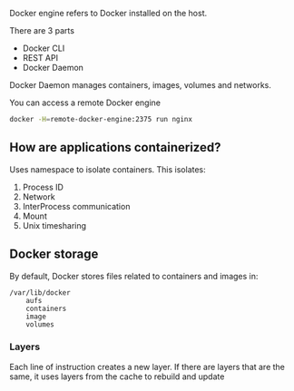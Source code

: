 Docker engine refers to Docker installed on the host.

There are 3 parts

- Docker CLI
- REST API
- Docker Daemon

Docker Daemon manages containers, images, volumes and networks.

You can access a remote Docker engine

```bash
docker -H=remote-docker-engine:2375 run nginx
```

## How are applications containerized?

Uses namespace to isolate containers. This isolates:
1. Process ID
2. Network
3. InterProcess communication
4. Mount
5. Unix timesharing

## Docker storage
By default, Docker stores files related to containers and images in:

```
/var/lib/docker
	aufs
	containers
	image
	volumes
```

### Layers
Each line of instruction creates a new layer. If there are layers that are the same, it uses layers from the cache to rebuild and update